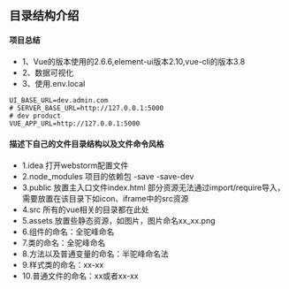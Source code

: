 
## 目录结构介绍 

#### 项目总结

+ 1、Vue的版本使用的2.6.6,element-ui版本2.10,vue-cli的版本3.8
+ 2、数据可视化
+ 3、使用.env.local
```
UI_BASE_URL=dev.admin.com
# SERVER_BASE_URL=http://127.0.0.1:5000
# dev product
VUE_APP_URL=http://127.0.0.1:5000
```

#### 描述下自己的文件目录结构以及文件命令风格

+ 1.idea 打开webstorm配置文件
+ 2.node_modules 项目的依赖包 -save -save-dev
+ 3.public 放置主入口文件index.html 部分资源无法通过import/require导入，需要放置在该目录下如icon、iframe中的src资源
+ 4.src 所有的vue相关的目录都在此处
+ 5.assets 放置些静态资源，如图片，图片命名xx_xx.png
+ 6.组件的命名：全驼峰命名
+ 7.类的命名：全驼峰命名
+ 8.方法以及普通变量的命名：半驼峰命名法
+ 9.样式类的命名：xx-xx
+ 10.普通文件的命名：xx或者xx-xx
